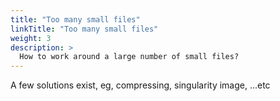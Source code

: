 ```yaml
---
title: "Too many small files"
linkTitle: "Too many small files"
weight: 3
description: >
  How to work around a large number of small files?
---
```


A few solutions exist, eg, compressing, singularity image, ...etc